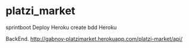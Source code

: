 # platzi_market
sprintboot
Deploy Heroku 
create bdd Heroku

BackEnd. http://gabnov-platzimarket.herokuapp.com/platzi-market/api/
